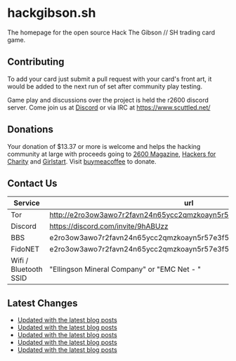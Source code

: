 # hackgibson.sh
The homepage for the open source Hack The Gibson // SH trading card game.


## Contributing

To add your card just submit a pull request with your card's front art, it would be added to the next run of set after community play testing.

Game play and discussions over the project is held the r2600 discord server. Come join us at [Discord](https://discord.com/invite/9hABUzz) or via IRC at https://www.scuttled.net/


## Donations

Your donation of $13.37 or more is welcome and helps the hacking community at large with proceeds going to [2600 Magazine](https://2600.com/), [Hackers for Charity](https://hackersforcharity.org) and [Girlstart](https://girlstart.org).  Visit [buymeacoffee](https://www.buymeacoffee.com/hackgibson.sh) to donate.


## Contact Us

Service | url
-|-
Tor | http://e2ro3ow3awo7r2favn24n65ycc2qmzkoayn5r57e3f56nvjwdcgg32ad.onion
Discord | https://discord.com/invite/9hABUzz
BBS | e2ro3ow3awo7r2favn24n65ycc2qmzkoayn5r57e3f56nvjwdcgg32ad.onion:23
FidoNET | e2ro3ow3awo7r2favn24n65ycc2qmzkoayn5r57e3f56nvjwdcgg32ad.onion:24554
Wifi / Bluetooth SSID | "Ellingson Mineral Company" or "EMC Net - <fidonet address>"

## Latest Changes
<!-- BLOG-POST-LIST:START -->
- [Updated with the latest blog posts](https://github.com/DFW2600/hackgibson.sh/commit/54e676974817f1f8ad0d9fdd45f674db40e832f0)
- [Updated with the latest blog posts](https://github.com/DFW2600/hackgibson.sh/commit/54c1dcf84989067e91997e299c176eb810766fdd)
- [Updated with the latest blog posts](https://github.com/DFW2600/hackgibson.sh/commit/a7c9872542e5d6c23713aa86f998418d67c4ef7f)
- [Updated with the latest blog posts](https://github.com/DFW2600/hackgibson.sh/commit/90dbae072fb5621cc8a33d7e7b08770d0e824d6a)
- [Updated with the latest blog posts](https://github.com/DFW2600/hackgibson.sh/commit/7f54ce1f17b011495f1857a5b3d36195d918b48e)
<!-- BLOG-POST-LIST:END -->
